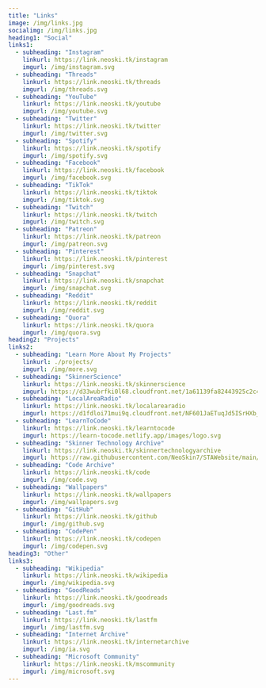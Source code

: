 ```yaml
---
title: "Links"
image: /img/links.jpg
socialimg: /img/links.jpg
heading1: "Social"
links1:
  - subheading: "Instagram"
    linkurl: https://link.neoski.tk/instagram
    imgurl: /img/instagram.svg
  - subheading: "Threads"
    linkurl: https://link.neoski.tk/threads
    imgurl: /img/threads.svg
  - subheading: "YouTube"
    linkurl: https://link.neoski.tk/youtube
    imgurl: /img/youtube.svg
  - subheading: "Twitter"
    linkurl: https://link.neoski.tk/twitter
    imgurl: /img/twitter.svg
  - subheading: "Spotify"
    linkurl: https://link.neoski.tk/spotify
    imgurl: /img/spotify.svg
  - subheading: "Facebook"
    linkurl: https://link.neoski.tk/facebook
    imgurl: /img/facebook.svg
  - subheading: "TikTok"
    linkurl: https://link.neoski.tk/tiktok
    imgurl: /img/tiktok.svg
  - subheading: "Twitch"
    linkurl: https://link.neoski.tk/twitch
    imgurl: /img/twitch.svg
  - subheading: "Patreon"
    linkurl: https://link.neoski.tk/patreon
    imgurl: /img/patreon.svg
  - subheading: "Pinterest"
    linkurl: https://link.neoski.tk/pinterest
    imgurl: /img/pinterest.svg
  - subheading: "Snapchat"
    linkurl: https://link.neoski.tk/snapchat
    imgurl: /img/snapchat.svg
  - subheading: "Reddit"
    linkurl: https://link.neoski.tk/reddit
    imgurl: /img/reddit.svg
  - subheading: "Quora"
    linkurl: https://link.neoski.tk/quora
    imgurl: /img/quora.svg
heading2: "Projects"
links2:
  - subheading: "Learn More About My Projects"
    linkurl: ./projects/
    imgurl: /img/more.svg
  - subheading: "SkinnerScience"
    linkurl: https://link.neoski.tk/skinnerscience
    imgurl: https://d33wubrfki0l68.cloudfront.net/1a61139fa82443925c2c41e459157345218b8a5b/9d160/favicon.svg
  - subheading: "LocalAreaRadio"
    linkurl: https://link.neoski.tk/localarearadio
    imgurl: https://d1fdloi71mui9q.cloudfront.net/NF601JaETuqJd5ISrHXb_8xzJzduraasoNPLe
  - subheading: "LearnToCode"
    linkurl: https://link.neoski.tk/learntocode
    imgurl: https://learn-tocode.netlify.app/images/logo.svg
  - subheading: "Skinner Technology Archive"
    linkurl: https://link.neoski.tk/skinnertechnologyarchive
    imgurl: https://raw.githubusercontent.com/NeoSkin7/STAWebsite/main/IMAGES/FAVICON.PNG
  - subheading: "Code Archive"
    linkurl: https://link.neoski.tk/code
    imgurl: /img/code.svg
  - subheading: "Wallpapers"
    linkurl: https://link.neoski.tk/wallpapers
    imgurl: /img/wallpapers.svg
  - subheading: "GitHub"
    linkurl: https://link.neoski.tk/github
    imgurl: /img/github.svg
  - subheading: "CodePen"
    linkurl: https://link.neoski.tk/codepen
    imgurl: /img/codepen.svg
heading3: "Other"
links3:
  - subheading: "Wikipedia"
    linkurl: https://link.neoski.tk/wikipedia
    imgurl: /img/wikipedia.svg
  - subheading: "GoodReads"
    linkurl: https://link.neoski.tk/goodreads
    imgurl: /img/goodreads.svg
  - subheading: "Last.fm"
    linkurl: https://link.neoski.tk/lastfm
    imgurl: /img/lastfm.svg
  - subheading: "Internet Archive"
    linkurl: https://link.neoski.tk/internetarchive
    imgurl: /img/ia.svg
  - subheading: "Microsoft Community"
    linkurl: https://link.neoski.tk/mscommunity
    imgurl: /img/microsoft.svg
---
```

